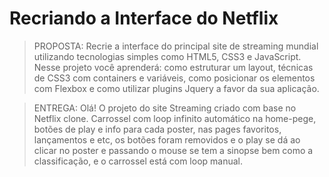 # Recriando a Interface do Netflix

>PROPOSTA: Recrie a interface do principal site de streaming mundial utilizando tecnologias simples como HTML5, CSS3 e JavaScript. Nesse projeto você aprenderá: como estruturar um layout, técnicas de CSS3 com containers e variáveis, como posicionar os elementos com Flexbox e como utilizar plugins Jquery a favor da sua aplicação.

>ENTREGA: Olá! O projeto do site Streaming criado com base no Netflix clone. Carrossel com loop infinito automático na home-pege, botões de play e info para cada poster, nas pages favoritos, lançamentos e etc, os botões foram removidos e o play se dá ao clicar no poster e passando o mouse se tem a sinopse bem como a classificação, e o carrossel está com loop manual.
